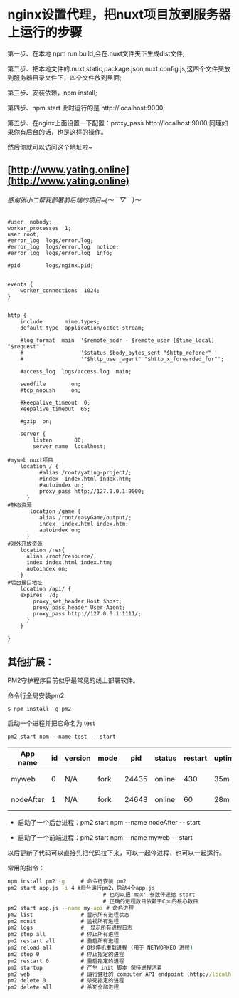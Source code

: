 # nginx设置代理，把nuxt项目放到服务器上运行的步骤

第一步、在本地 npm run build,会在.nuxt文件夹下生成dist文件;

第二步、把本地文件的.nuxt,static,package.json,nuxt.config.js,这四个文件夹放到服务器目录文件下，四个文件放到里面;

第三步、安装依赖，npm install;

第四步、npm start 此时运行的是 http://localhost:9000;

第五步、在nginx上面设置一下配置：proxy_pass http://localhost:9000;同理如果你有后台的话，也是这样的操作。

然后你就可以访问这个地址啦~
## [http://www.yating.online](http://www.yating.online)

###### 感谢张小二帮我部署前后端的项目~(～￣▽￣)～ 

```nginx
#user  nobody;
worker_processes  1;
user root;
#error_log  logs/error.log;
#error_log  logs/error.log  notice;
#error_log  logs/error.log  info;

#pid        logs/nginx.pid;


events {
    worker_connections  1024;
}


http {
    include       mime.types;
    default_type  application/octet-stream;

    #log_format  main  '$remote_addr - $remote_user [$time_local] "$request" '
    #                  '$status $body_bytes_sent "$http_referer" '
    #                  '"$http_user_agent" "$http_x_forwarded_for"';

    #access_log  logs/access.log  main;

    sendfile        on;
    #tcp_nopush     on;

    #keepalive_timeout  0;
    keepalive_timeout  65;

    #gzip  on;

    server {
        listen       80;
        server_name  localhost;

#myweb nuxt项目
	location / {
          #alias /root/yating-project/;
          #index  index.html index.htm;
          #autoindex on;
          proxy_pass http://127.0.0.1:9000;
      }
#静态资源
       location /game {
          alias /root/easyGame/output/;
          index  index.html index.htm;
          autoindex on;
      }
#对外开放资源
	location /res{
	  alias /root/resource/;
	  index index.html index.htm;
	  autoindex on;
	}
#后台接口地址
	location /api/ {
	expires  7d;
        proxy_set_header Host $host;
        proxy_pass_header User-Agent;
        proxy_pass http://127.0.0.1:1111/;
      }
    }

}
```

## 其他扩展：
PM2守护程序目前似乎最常见的线上部署软件。

命令行全局安装pm2
```
$ npm install -g pm2 
```

启动一个进程并把它命名为 test
```
pm2 start npm --name test -- start
```

| App name  | id | version | mode | pid   | status | restart | uptime | cpu  | mem       | user | watching |
|---|-|-|-|-|-|-|-|-|-|-|-|
| myweb     | 0  | N/A     | fork | 24435 | online | 430     | 35m    | 0.2% | 37.0 MB   | root | disabled |
| nodeAfter | 1  | N/A     | fork | 24648 | online | 60      | 28m    | 0.1% | 36.2 MB   | root | disabled |

- 启动了一个后台进程：pm2 start npm --name nodeAfter -- start

- 启动了一个前端进程：pm2 start npm --name myweb -- start

以后更新了代码可以直接先把代码拉下来，可以一起停进程，也可以一起运行。

常用的指令：

```cmd
npm install pm2 -g     # 命令行安装 pm2 
pm2 start app.js -i 4 #后台运行pm2，启动4个app.js 
                              # 也可以把'max' 参数传递给 start
                              # 正确的进程数目依赖于Cpu的核心数目
pm2 start app.js --name my-api # 命名进程
pm2 list               # 显示所有进程状态
pm2 monit              # 监视所有进程
pm2 logs               #  显示所有进程日志
pm2 stop all           # 停止所有进程
pm2 restart all        # 重启所有进程
pm2 reload all         # 0秒停机重载进程 (用于 NETWORKED 进程)
pm2 stop 0             # 停止指定的进程
pm2 restart 0          # 重启指定的进程
pm2 startup            # 产生 init 脚本 保持进程活着
pm2 web                # 运行健壮的 computer API endpoint (http://localhost:9615)
pm2 delete 0           # 杀死指定的进程
pm2 delete all         # 杀死全部进程
```